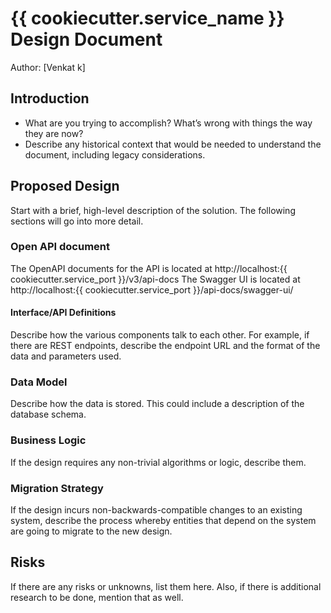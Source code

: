 # {{ cookiecutter.service_name }} Design Document

Author: [Venkat k]

## Introduction

* What are you trying to accomplish? What’s wrong with things the way they are now?
* Describe any historical context that would be needed to understand the document, including legacy considerations.
  
## Proposed Design

Start with a brief, high-level description of the solution. The following sections will go into more detail.

### Open API document

The OpenAPI documents for the API is located at http://localhost:{{ cookiecutter.service_port }}/v3/api-docs
The Swagger UI is located at http://localhost:{{ cookiecutter.service_port }}/api-docs/swagger-ui/

#### Interface/API Definitions

Describe how the various components talk to each other. For example, if there are REST endpoints, describe the endpoint URL and the format of the data and parameters used.

### Data Model

Describe how the data is stored. This could include a description of the database schema.

### Business Logic

If the design requires any non-trivial algorithms or logic, describe them.

### Migration Strategy

If the design incurs non-backwards-compatible changes to an existing system, describe the process whereby entities that depend on the system are going to migrate to the new design.

## Risks

If there are any risks or unknowns, list them here. Also, if there is additional research to be done, mention that as well.
